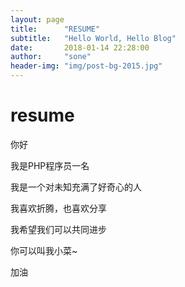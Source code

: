 ```yaml
---
layout: page
title:      "RESUME"
subtitle:   "Hello World, Hello Blog"
date:       2018-01-14 22:28:00
author:     "sone"
header-img: "img/post-bg-2015.jpg"
---
```


# resume

你好
 
我是PHP程序员一名

我是一个对未知充满了好奇心的人

我喜欢折腾，也喜欢分享

我希望我们可以共同进步

你可以叫我小菜~

加油

 

